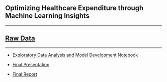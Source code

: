 ## Optimizing Healthcare Expenditure through Machine Learning Insights

---
## <a href="DSC450/data/insurance.csv" target="_blank">Raw Data</a>






---



- <a href="DSC450/Code/DSC_450_Project.ipynb" target="_blank">Exploratory Data Analysis and Model Development Notebook</a>
 
- <a href="DSC450/Reporting/DSC_450_Project_Presentation.pptx" target="_blank">Final Presentation</a>
 
- <a href="DSC450/Reporting/DSC_450_Project_Report.pdf" target="_blank">Final Report</a>


